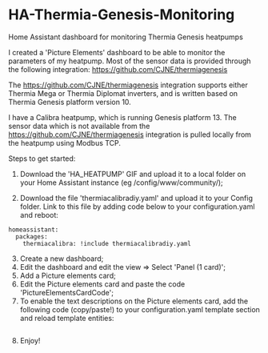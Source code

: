 # HA-Thermia-Genesis-Monitoring
Home Assistant dashboard for monitoring Thermia Genesis heatpumps

I created a 'Picture Elements' dashboard to be able to monitor the parameters of my heatpump.
Most of the sensor data is provided through the following integration: https://github.com/CJNE/thermiagenesis

The https://github.com/CJNE/thermiagenesis integration supports either Thermia Mega or Thermia Diplomat inverters, and is written based on Thermia Genesis platform version 10.

I have a Calibra heatpump, which is running Genesis platform 13.
The sensor data which is not available from the https://github.com/CJNE/thermiagenesis integration is pulled locally from the heatpump using Modbus TCP.


Steps to get started:

1) Download the 'HA_HEATPUMP' GIF and upload it to a local folder on your Home Assistant instance (eg /config/www/community/);
  
2) Download the file 'thermiacalibradiy.yaml' and upload it to your Config folder. Link to this file by adding code below to your configuration.yaml and reboot:

```
homeassistant:
  packages:
    thermiacalibra: !include thermiacalibradiy.yaml
```

3) Create a new dashboard;
4) Edit the dashboard and edit the view => Select 'Panel (1 card)';
5) Add a Picture elements card;
6) Edit the Picture elements card and paste the code 'PictureElementsCardCode';
7) To enable the text descriptions on the Picture elements card, add the following code (copy/paste!) to your configuration.yaml template section and reload template entities:

```

```
   
8) Enjoy!
